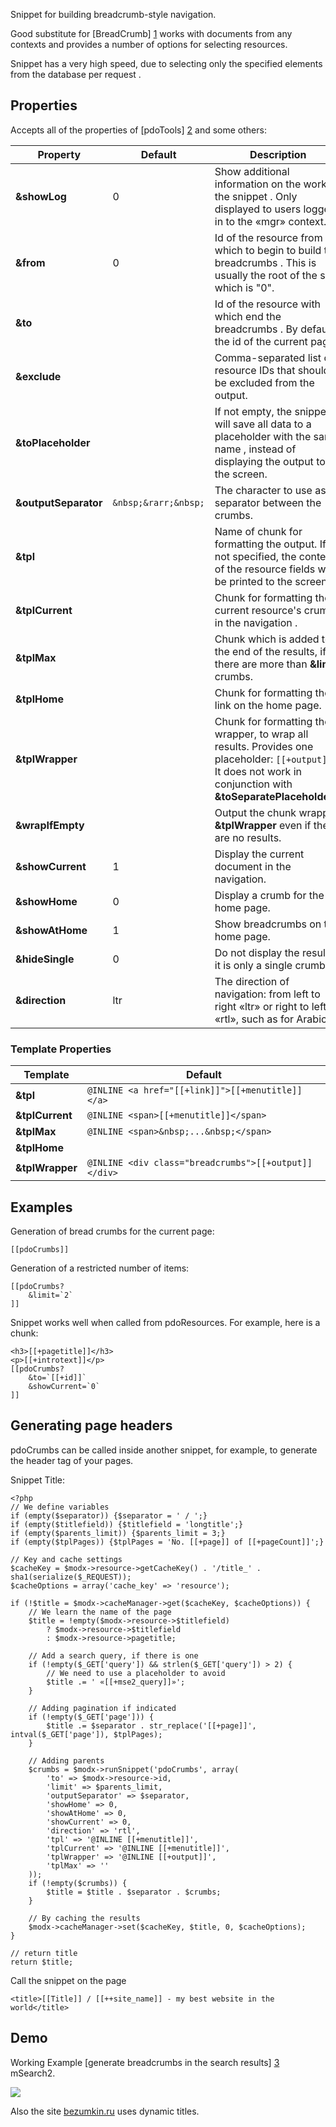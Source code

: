 Snippet for building breadcrumb-style navigation.

Good substitute for [BreadCrumb] [1] works with documents from any contexts and provides a number of options for selecting resources.

Snippet has a very high speed, due to selecting only the specified elements from the database per request .

## Properties

Accepts all of the properties of [pdoTools] [2] and some others:

Property			| Default			| Description
--------------------|-----------------------|--------------------------------------------------------------------------------------------
**&showLog**		| 0						| Show additional information on the work of the snippet . Only displayed to users logged in to the «mgr» context.
**&from**			| 0						| Id of the resource from which to begin to build the breadcrumbs . This is usually the root of the site, which is "0".
**&to**				|  						| Id of the resource with which end the breadcrumbs . By default, the id of the current page.
**&exclude**		|  						| Comma-separated list of resource IDs that should be excluded from the output.
**&toPlaceholder**	|  						| If not empty, the snippet will save all data to a placeholder with the same name , instead of displaying the output to the screen.
**&outputSeparator**| `&nbsp;&rarr;&nbsp;`	| The character to use as a separator between the crumbs.
**&tpl**			|  						| Name of chunk for formatting the output. If not specified, the contents of the resource fields will be printed to the screen.
**&tplCurrent**		|  						| Chunk for formatting the current resource's crumb in the navigation .
**&tplMax**			|  						| Chunk which is added to the end of the results, if there are more than **&limit** crumbs.
**&tplHome**		|  						| Chunk for formatting the link on the home page.
**&tplWrapper**		|  						| Chunk for formatting the wrapper, to wrap all results. Provides one placeholder: `[[+output]]`. It does not work in conjunction with **&toSeparatePlaceholders**.
**&wrapIfEmpty**	|  						| Output the chunk wrapper **&tplWrapper** even if there are no results.
**&showCurrent**	| 1						| Display the current document in the navigation.
**&showHome**		| 0						| Display a crumb for the home page.
**&showAtHome**		| 1						| Show breadcrumbs on the home page.
**&hideSingle**		| 0						| Do not display the result if it is only a single crumb.
**&direction**		| ltr					| The direction of navigation: from left to right «ltr» or right to left «rtl», such as for Arabic.

### Template Properties

Template		| Default
----------------|----------------------------------------------------
**&tpl**		| `@INLINE <a href="[[+link]]">[[+menutitle]]</a>`
**&tplCurrent**	| `@INLINE <span>[[+menutitle]]</span>`
**&tplMax**		| `@INLINE <span>&nbsp;...&nbsp;</span>`
**&tplHome**	|
**&tplWrapper**	| `@INLINE <div class="breadcrumbs">[[+output]]</div>`

## Examples
Generation of bread crumbs for the current page:

```
[[pdoCrumbs]]
```

Generation of a restricted number of items:

```
[[pdoCrumbs?
	&limit=`2`
]]
```

Snippet works well when called from pdoResources. For example, here is a chunk:

```
<h3>[[+pagetitle]]</h3>
<p>[[+introtext]]</p>
[[pdoCrumbs?
	&to=`[[+id]]`
	&showCurrent=`0`
]]
```

## Generating page headers

pdoCrumbs can be called inside another snippet, for example, to generate the header tag of your pages.

Snippet Title:

```
<?php
// We define variables
if (empty($separator)) {$separator = ' / ';}
if (empty($titlefield)) {$titlefield = 'longtitle';}
if (empty($parents_limit)) {$parents_limit = 3;}
if (empty($tplPages)) {$tplPages = 'No. [[+page]] of [[+pageCount]]';}

// Key and cache settings
$cacheKey = $modx->resource->getCacheKey() . '/title_' . sha1(serialize($_REQUEST));
$cacheOptions = array('cache_key' => 'resource');

if (!$title = $modx->cacheManager->get($cacheKey, $cacheOptions)) {
	// We learn the name of the page
	$title = !empty($modx->resource->$titlefield)
		? $modx->resource->$titlefield
		: $modx->resource->pagetitle;

	// Add a search query, if there is one
	if (!empty($_GET['query']) && strlen($_GET['query']) > 2) {
		// We need to use a placeholder to avoid
		$title .= ' «[[+mse2_query]]»';
	}

	// Adding pagination if indicated
	if (!empty($_GET['page'])) {
		$title .= $separator . str_replace('[[+page]]', intval($_GET['page']), $tplPages);
	}

	// Adding parents
	$crumbs = $modx->runSnippet('pdoCrumbs', array(
		'to' => $modx->resource->id,
		'limit' => $parents_limit,
		'outputSeparator' => $separator,
		'showHome' => 0,
		'showAtHome' => 0,
		'showCurrent' => 0,
		'direction' => 'rtl',
		'tpl' => '@INLINE [[+menutitle]]',
		'tplCurrent' => '@INLINE [[+menutitle]]',
		'tplWrapper' => '@INLINE [[+output]]',
		'tplMax' => ''
	));
	if (!empty($crumbs)) {
		$title = $title . $separator . $crumbs;
	}

	// By caching the results
	$modx->cacheManager->set($cacheKey, $title, 0, $cacheOptions);
}

// return title
return $title;
```

Call the snippet on the page

```
<title>[[Title]] / [[++site_name]] - my best website in the world</title>
```

## Demo
Working Example [generate breadcrumbs in the search results] [3] mSearch2.

[![](https://file.modx.pro/files/a/f/4/af4033fffb71ad040e3ff2f6c01d9bf5s.jpg)](https://file.modx.pro/files/a/f/4/af4033fffb71ad040e3ff2f6c01d9bf5.png)

Also the site [bezumkin.ru][4] uses dynamic titles.


[1]: http://rtfm.modx.com/extras/revo/breadcrumb
[2]: /en/components/pdotools/general-settings
[3]: http://bezumkin.ru/search?query=pdotools
[4]: http://bezumkin.ru/
